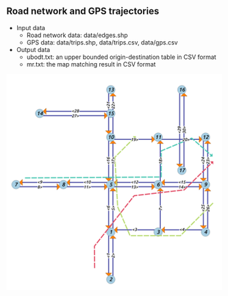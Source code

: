 ## Road network and GPS trajectories

- Input data
    + Road network data: data/edges.shp
    + GPS data: data/trips.shp, data/trips.csv, data/gps.csv
- Output data
    + ubodt.txt: an upper bounded origin-destination table in CSV format
    + mr.txt: the map matching result in CSV format

![input](input.png)
